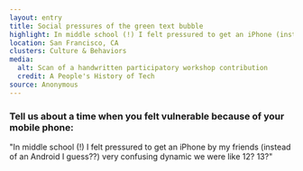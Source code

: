 ```yaml
---
layout: entry
title: Social pressures of the green text bubble
highlight: In middle school (!) I felt pressured to get an iPhone (instead of an Android).
location: San Francisco, CA
clusters: Culture & Behaviors
media:
  alt: Scan of a handwritten participatory workshop contribution
  credit: A People's History of Tech
source: Anonymous
---
```

### Tell us about a time when you felt vulnerable because of your mobile phone:

"In middle school (!) I felt pressured to get an iPhone by my friends (instead of an Android I guess??) very confusing dynamic we were like 12? 13?"